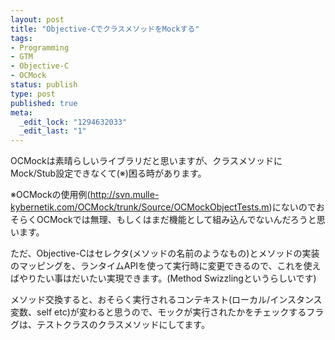 ```yaml
--- 
layout: post
title: "Objective-CでクラスメソッドをMockする"
tags: 
- Programming
- GTM
- Objective-C
- OCMock
status: publish
type: post
published: true
meta: 
  _edit_lock: "1294632033"
  _edit_last: "1"
---
```

OCMockは素晴らしいライブラリだと思いますが、クラスメソッドにMock/Stub設定できなくて(※)困る時があります。

※OCMockの使用例(<a href="http://svn.mulle-kybernetik.com/OCMock/trunk/Source/OCMockObjectTests.m">http://svn.mulle-kybernetik.com/OCMock/trunk/Source/OCMockObjectTests.m</a>)にないのでおそらくOCMockでは無理、もしくはまだ機能として組み込んでないんだろうと思います。

ただ、Objective-Cはセレクタ(メソッドの名前のようなもの)とメソッドの実装のマッピングを、ランタイムAPIを使って実行時に変更できるので、これを使えばやりたい事はだいたい実現できます。(Method Swizzlingというらしいです)

<script src="https://gist.github.com/772337.js?file=mockOrStubClassMethodsObjc.m"></script>

メソッド交換すると、おそらく実行されるコンテキスト(ローカル/インスタンス変数、self etc)が変わると思うので、モックが実行されたかをチェックするフラグは、テストクラスのクラスメソッドにしてます。
